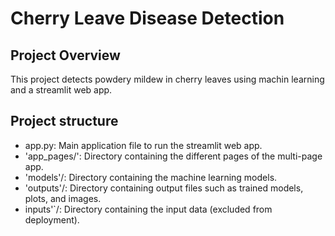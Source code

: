 # Cherry Leave Disease Detection

## Project Overview
This project detects powdery mildew in cherry leaves using machin learning and a streamlit web app.

## Project structure
- app.py: Main application file to run the streamlit web app.
- 'app_pages/': Directory containing the different pages of the multi-page app.
- 'models'/: Directory containing the machine learning models.
- 'outputs'/: Directory containing output files such as trained models, plots, and images.
- inputs'`/: Directory containing the input data (excluded from deployment).

